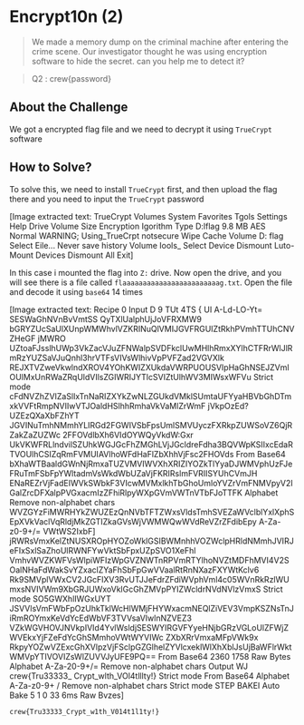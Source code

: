 # Encrypt10n (2)
> We made a memory dump on the criminal machine after entering the crime scene. Our investigator thought he was using encryption software to hide the secret. can you help me to detect it?

> Q2 : crew{password}

## About the Challenge
We got a encrypted flag file and we need to decrypt it using `TrueCrypt` software

## How to Solve?
To solve this, we need to install `TrueCrypt` first, and then upload the flag there and you need to input the `TrueCrypt` password


[Image extracted text: TrueCrypt
Volumes
System
Favorites
Tgols
Settings
Help
Drive
Volume
Size
Encryption
Igorithm
Type
D:lflag
9.8 MB
AES
Normal
WARNING; Using_TrueCrpt
notsecure
Wipe Cache
Volume
D: flag
Select Eile...
Never save history
Volume Iools_
Select Device
Dismount
Luto-Mount Devices
Dismount All
Exit]


In this case i mounted the flag into `Z:` drive. Now open the drive, and you will see there is a file called `flaaaaaaaaaaaaaaaaaaaaaaaag.txt`. Open the file and decode it using `base64` 14 times


[Image extracted text: Recipe
0
Input
D 9
TUt
4TS {
UI
A-Ld-LO-Yt=
SESWaGhNVnBvVmtSS QyTXlUalphUjJoVFRXMW9
bGRYZUcSaUlXUnpWMWhvlVZKRINuQlVMIJGVFRGUIZtRkhPVmhTTUhCNVZHeGF jMWRO
UZtoaFJsslhUWp3VkZacVJuZFNWalpSVDFkclUwMHlhRmxXYlhCTFRrWlJlRmRzYUZSaVJuQnhl3hrVTFsVIVsWlhivVpPVFZad2VGVXlk
REJXTVZweVkwlndXROV4YOhKWIZXUkdaVWRPUOUSVIpHaGhNSEJZVmlOUlMxUnRWaZRqUldVIlsZGIWRIJYTlcSVIZtUlhWV3MIWsxWFVu
Strict mode
cFdNVZhZVIZaSlIxTnNaRIZXYkZwNLZGUkdVMklSUmtaUFYyaHBVbGhDTmxkVVFtRmpNVIIwVTJOaldHSlhhRmhaVkVaMlZrWmF jVkpOzEd?
UZEzQXaXbFZhYT JGVINuTmhNMmhYLIRGd2FGWIVSbFpsUmlSMVUyczFXRkpZUWSoVZ6QjRZakZaZUZWc 2FFOVdlbXh6VIdOYWQyVkdW:Gxr
UkVKWFRLlndvilSZUhkWGJGcFhZMGhLVjJGcldreFdha3BQVWpKSIIxcEdaRTVOUlhCSIZqRmFVMUIAVlhoWFdHaFlZbXhhVjFsc2FHOVds
From Base64
bXhaWTBaaldGWnNjRmxaTUZVMVIWVXhXRIZIYOZkTlYyaDJWMVphUzFJeFRuTmFSbFpYWltadmVsWkdWbUZaVjFKRIRslmFVRIISYUhCVmJH
ENaREZrVjFadEIWVkSWbkF3VIcwMVMxlkhTbGhoUmloYVZrVmFNMVpyV2IGalZrcDFXalpPVGxacmIzZFhiRlpyWXpGVmVWTnVTbFJoTTFK
Alphabet
Remove non-alphabet chars
WVZGYzFiMWRHYkZWUZEzQnNVbTFTZWxsVldsTmhSVEZaWVclblYxlXphSEpXVkVaclVqRldjMkZGTIZkaGVsWjVWMWQwWVdReVZrZFdibEpy
A-Za-
z0-9+/=
VWtWS2IxbF] jRWRsVmxKelZtNUSXROpHYOZoWklGSIBWMnhhVOZWclpHRldNMmhJVIRJeFIxSxlSaZhoUlRWNFYwVktSbFpxUZpSVO1XeFhl
VmhvWVZKWFVsWlpiWFIzWpGVZNWTnRPVmRTYlhoNVZtMDFhMVI4V2SOalNHaFdWakSvYZxaclZYaFhSbFpGwVVaalRtRnNXazFXYWtKclv6
Rk9SMVplVWxCV2JGcFlXV3RvUTJJeFdrZFdiWVphVml4c05WVnRkRzlWUmxsNVIVWm9XbGRJUWxoVklGcGhZMVpPYIZWcldrNVdNVlzVmxS
Strict mode
SO5GWXhlIWGxUYT JSVVlsVmFWbFpOzUhkTklWcHlWMjFHYWxacmNEQlZiVEV3VmpKSZNsTnJiRmROYmxKeVdYcEdWbVF3TVVsaVIwlnNZVEZ3
VZkWGVHOVJNVkpIVId4YvlWsldjSESWYIRGVFYyeHNjbGRzVGLoUlZFWjZWVEkxYjFZeFdYcGhSMmhoVWtWYVIWc
ZXbXRrVmxaMFpVWk9x
RkpyYOZwVZExcGhXVlpzVjFSclpGZGlhelZYVlcxeklWlXhXblJsUjBaWFlrWktWMVpYTIVOVIZsWlZUVVJyUFE9PQ==
From Base64
2360
1758
Raw
Bytes
Alphabet
A-Za-20-9+/=
Remove non-alphabet chars
Output
WJ
crew{Tru33333_
Crypt_wlth_VOl4tlllty!}
Strict mode
From Base64
Alphabet
A-Za-z0-9+ /
Remove non-alphabet chars
Strict mode
STEP
BAKEI
Auto Bake
5 1
0 33
6ms
Raw
Bvzes]


```
crew{Tru33333_Crypt_w1th_V014t1l1ty!}
```